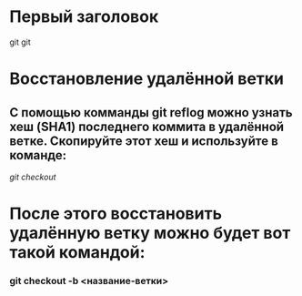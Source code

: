 # Первый заголовок
git 
git 
# Восстановление удалённой ветки
## С помощью комманды git reflog можно узнать хеш (SHA1) последнего коммита в удалённой ветке. Скопируйте этот хеш и используйте в команде:

  *git checkout <sha>*
  
# После этого восстановить удалённую ветку можно будет вот такой командой:

### git checkout -b <название-ветки>
  
  
